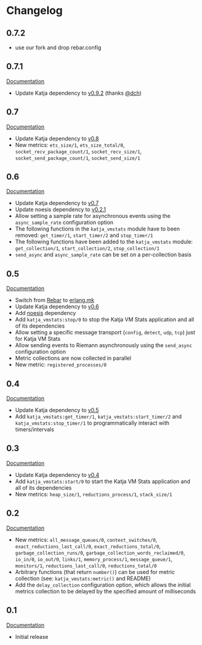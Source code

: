 # Changelog

## 0.7.2

* use our fork and drop rebar.config

## 0.7.1

[Documentation](http://katja_vmstats.nifoc.pw/0.7.1/)

* Update Katja dependency to [v0.9.2](https://github.com/nifoc/katja/tree/v0.9.2) (thanks [@dch](https://github.com/dch))

## 0.7

[Documentation](http://katja_vmstats.nifoc.pw/0.7/)

* Update Katja dependency to [v0.8](https://github.com/nifoc/katja/tree/v0.8)
* New metrics: `ets_size/1`, `ets_size_total/0`, `socket_recv_package_count/1`, `socket_recv_size/1`, `socket_send_package_count/1`, `socket_send_size/1`

## 0.6

[Documentation](http://katja_vmstats.nifoc.pw/0.6/)

* Update Katja dependency to [v0.7](https://github.com/nifoc/katja/tree/v0.7)
* Update noesis dependency to [v0.2.1](https://github.com/nifoc/noesis/tree/v0.2.1)
* Allow setting a sample rate for asynchronous events using the `async_sample_rate` configuration option
* The following functions in the `katja_vmstats` module have to been removed: `get_timer/1`, `start_timer/2` and `stop_timer/1`
* The following functions have been added to the `katja_vmstats` module: `get_collection/1`, `start_collection/2`, `stop_collection/1`
* `send_async` and `async_sample_rate` can be set on a per-collection basis

## 0.5

[Documentation](http://katja_vmstats.nifoc.pw/0.5/)

* Switch from [Rebar](https://github.com/rebar/rebar) to [erlang.mk](https://github.com/ninenines/erlang.mk)
* Update Katja dependency to [v0.6](https://github.com/nifoc/katja/tree/v0.6)
* Add [noesis](https://github.com/nifoc/noesis/tree/v0.2) dependency
* Add `katja_vmstats:stop/0` to stop the Katja VM Stats application and all of its dependencies
* Allow setting a specific message transport (`config`, `detect`, `udp`, `tcp`) just for Katja VM Stats
* Allow sending events to Riemann asynchronously using the `send_async` configuration option
* Metric collections are now collected in parallel
* New metric: `registered_processes/0`

## 0.4

[Documentation](http://katja_vmstats.nifoc.pw/0.4/)

* Update Katja dependency to [v0.5](https://github.com/nifoc/katja/tree/v0.5)
* Add `katja_vmstats:get_timer/1`, `katja_vmstats:start_timer/2` and `katja_vmstats:stop_timer/1` to programmatically interact with timers/intervals

## 0.3

[Documentation](http://katja_vmstats.nifoc.pw/0.3/)

* Update Katja dependency to [v0.4](https://github.com/nifoc/katja/tree/v0.4)
* Add `katja_vmstats:start/0` to start the Katja VM Stats application and all of its dependencies
* New metrics: `heap_size/1`, `reductions_process/1`, `stack_size/1`

## 0.2

[Documentation](http://katja_vmstats.nifoc.pw/0.2/)

* New metrics: `all_message_queues/0`, `context_switches/0`, `exact_reductions_last_call/0`, `exact_reductions_total/0`, `garbage_collection_runs/0`, `garbage_collection_words_reclaimed/0`, `io_in/0`, `io_out/0`, `links/1`, `memory_process/1`, `message_queue/1`, `monitors/1`, `reductions_last_call/0`, `reductions_total/0`
* Arbitrary functions (that return `number()`) can be used for metric collection (see: `katja_vmstats:metric()` and README)
* Add the `delay_collection` configuration option, which allows the initial metrics collection to be delayed by the specified amount of milliseconds

## 0.1

[Documentation](http://katja_vmstats.nifoc.pw/0.1/)

* Initial release
